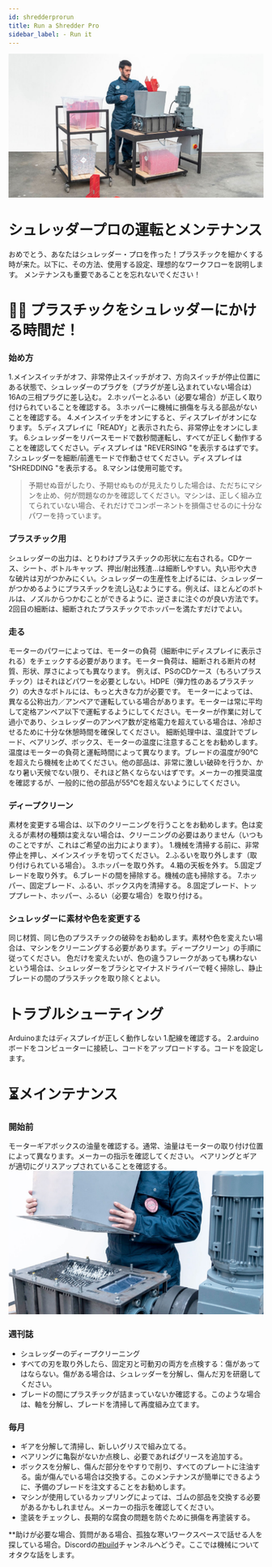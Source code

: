 ```yaml
---
id: shredderprorun 
title: Run a Shredder Pro 
sidebar_label: - Run it 
---
```

<style> 
:root { 
  --highlight: #f29094; 
  --hover: #f29094; 
} 
</style> 

![Shredder](assets/build/shredderpro-run1.jpg) 

# シュレッダープロの運転とメンテナンス 

おめでとう、あなたはシュレッダー・プロを作った！プラスチックを細かくする時が来た。以下に、その方法、使用する設定、理想的なワークフローを説明します。  メンテナンスも重要であることを忘れないでください！ 

# 🏃‍♀️ プラスチックをシュレッダーにかける時間だ！ 

### 始め方 
1.メインスイッチがオフ、非常停止スイッチがオフ、方向スイッチが停止位置にある状態で、シュレッダーのプラグを（プラグが差し込まれていない場合は）16Aの三相プラグに差し込む。 
2.ホッパーとふるい（必要な場合）が正しく取り付けられていることを確認する。 
3.ホッパーに機械に損傷を与える部品がないことを確認する。 
4.メインスイッチをオンにすると、ディスプレイがオンになります。 
5.ディスプレイに「READY」と表示されたら、非常停止をオンにします。 
6.シュレッダーをリバースモードで数秒間運転し、すべてが正しく動作することを確認してください。ディスプレイは "REVERSING "を表示するはずです。 
7.シュレッダーを細断/前進モードで作動させてください。ディスプレイは "SHREDDING "を表示する。 
8.マシンは使用可能です。 
>予期せぬ音がしたり、予期せぬものが見えたりした場合は、ただちにマシンを止め、何が問題なのかを確認してください。マシンは、正しく組み立てられていない場合、それだけでコンポーネントを損傷させるのに十分なパワーを持っています。 
### プラスチック用 
シュレッダーの出力は、とりわけプラスチックの形状に左右される。CDケース、シート、ボトルキャップ、押出/射出残渣...は細断しやすい。丸い形や大きな破片は刃がつかみにくい。シュレッダーの生産性を上げるには、シュレッダーがつかめるようにプラスチックを流し込むようにする。例えば、ほとんどのボトルは、ノズルからつかむことができるように、逆さまに注ぐのが良い方法です。 
2回目の細断は、細断されたプラスチックでホッパーを満たすだけでよい。 
### 走る 
モーターのパワーによっては、モーターの負荷（細断中にディスプレイに表示される）をチェックする必要があります。モーター負荷は、細断される断片の材質、形状、厚さによっても異なります。 
例えば、PSのCDケース（もろいプラスチック）はそれほどパワーを必要としない。HDPE（弾力性のあるプラスチック）の大きなボトルには、もっと大きな力が必要です。 
モーターによっては、異なる公称出力／アンペアで運転している場合があります。モーターは常に平均して定格アンペア以下で運転するようにしてください。モーターが作業に対して過小であり、シュレッダーのアンペア数が定格電力を超えている場合は、冷却させるために十分な休憩時間を確保してください。 
細断処理中は、温度計でブレード、ベアリング、ボックス、モーターの温度に注意することをお勧めします。温度はモーターの負荷と運転時間によって異なります。ブレードの温度が90℃を超えたら機械を止めてください。他の部品は、非常に激しい破砕を行うか、かなり暑い天候でない限り、それほど熱くならないはずです。メーカーの推奨温度を確認するが、一般的に他の部品が55℃を超えないようにしてください。 
### ディープクリーン 
素材を変更する場合は、以下のクリーニングを行うことをお勧めします。色は変えるが素材の種類は変えない場合は、クリーニングの必要はありません（いつものことですが、これはご希望の出力によります）。 
1.機械を清掃する前に、非常停止を押し、メインスイッチを切ってください。 
2.ふるいを取り外します（取り付けられている場合）。 
3.ホッパーを取り外す。 
4.箱の天板を外す。 
5.固定ブレードを取り外す。 
6.ブレードの間を掃除する。機械の底も掃除する。 
7.ホッパー、固定ブレード、ふるい、ボックス内を清掃する。 
8.固定ブレード、トッププレート、ホッパー、ふるい（必要な場合）を取り付ける。 
### シュレッダーに素材や色を変更する 
同じ材質、同じ色のプラスチックの破砕をお勧めします。素材や色を変えたい場合は、マシンをクリーニングする必要があります。ディープクリーン」の手順に従ってください。 
色だけを変えたいが、色の違うフレークがあっても構わないという場合は、シュレッダーをブラシとマイナスドライバーで軽く掃除し、静止ブレードの間のプラスチックを取り除くとよい。 
# トラブルシューティング 
Arduinoまたはディスプレイが正しく動作しない 
1.配線を確認する。 
2.arduinoボードをコンピューターに接続し、コードをアップロードする。コードを設定します。 
# ⏳メインテナンス 
### 開始前 
モーターギアボックスの油量を確認する。通常、油量はモーターの取り付け位置によって異なります。メーカーの指示を確認してください。 
ベアリングとギアが適切にグリスアップされていることを確認する。 
![Shredder](assets/build/shredderpro-maintain.jpg) 
### 週刊誌 
- シュレッダーのディープクリーニング 
- すべての刃を取り外したら、固定刃と可動刃の両方を点検する：傷があってはならない。傷がある場合は、シュレッダーを分解し、傷んだ刃を研磨してください。 
- ブレードの間にプラスチックが詰まっていないか確認する。このような場合は、軸を分解し、ブレードを清掃して再度組み立てます。 
### 毎月 
- ギアを分解して清掃し、新しいグリスで組み立てる。 
- ベアリングに亀裂がないか点検し、必要であればグリースを追加する。 
- ボックスを分解し、傷んだ部分をやすりで削り、すべてのプレートに注油する。歯が傷んでいる場合は交換する。このメンテナンスが簡単にできるように、予備のブレードを注文することをお勧めします。 
- マシンが使用しているカップリングによっては、ゴムの部品を交換する必要があるかもしれません。メーカーの指示を確認してください。 
- 塗装をチェックし、長期的な腐食の問題を防ぐために損傷を再塗装する。 
  
**助けが必要な場合、質問がある場合、孤独な寒いワークスペースで話せる人を探している場合。Discordの[#build](https://discordapp.com/invite/XQDmQVT)チャンネルへどうぞ。ここでは機械についてオタクな話をします。 
